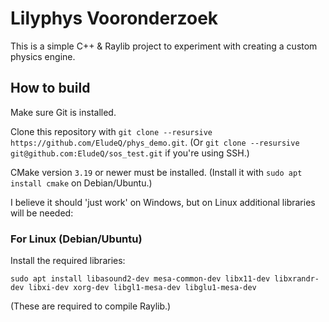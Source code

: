 # Lilyphys Vooronderzoek

This is a simple C++ & Raylib project to experiment with creating a custom physics engine.

## How to build

Make sure Git is installed.

Clone this repository with `git clone --resursive https://github.com/EludeQ/phys_demo.git`. 
(Or `git clone --resursive git@github.com:EludeQ/sos_test.git` if you're using SSH.)

CMake version `3.19` or newer must be installed.
(Install it with `sudo apt install cmake` on Debian/Ubuntu.)

I believe it should 'just work' on Windows, but on Linux additional libraries will be needed:

### For Linux (Debian/Ubuntu)

Install the required libraries:
```
sudo apt install libasound2-dev mesa-common-dev libx11-dev libxrandr-dev libxi-dev xorg-dev libgl1-mesa-dev libglu1-mesa-dev
```
(These are required to compile Raylib.)